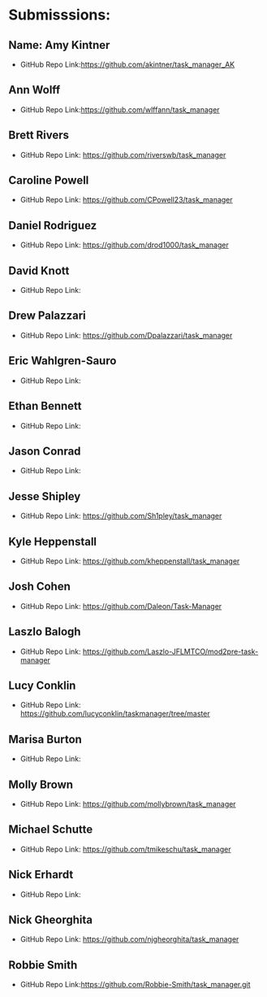 # Submisssions:

## Name: Amy Kintner

* GitHub Repo Link:https://github.com/akintner/task_manager_AK

## Ann Wolff

* GitHub Repo Link:https://github.com/wlffann/task_manager

## Brett Rivers

* GitHub Repo Link: https://github.com/riverswb/task_manager

## Caroline Powell

* GitHub Repo Link: https://github.com/CPowell23/task_manager

## Daniel Rodriguez

* GitHub Repo Link: https://github.com/drod1000/task_manager

## David Knott

* GitHub Repo Link:

## Drew Palazzari

* GitHub Repo Link: https://github.com/Dpalazzari/task_manager

## Eric Wahlgren-Sauro

* GitHub Repo Link:

## Ethan Bennett

* GitHub Repo Link:

## Jason Conrad

* GitHub Repo Link:

## Jesse Shipley

* GitHub Repo Link: https://github.com/Sh1pley/task_manager

## Kyle Heppenstall

* GitHub Repo Link: https://github.com/kheppenstall/task_manager

## Josh Cohen

* GitHub Repo Link: https://github.com/Daleon/Task-Manager

## Laszlo Balogh

* GitHub Repo Link: https://github.com/Laszlo-JFLMTCO/mod2pre-task-manager

## Lucy Conklin

* GitHub Repo Link: https://github.com/lucyconklin/taskmanager/tree/master

## Marisa Burton

* GitHub Repo Link:

## Molly Brown

* GitHub Repo Link: https://github.com/mollybrown/task_manager

## Michael Schutte

* GitHub Repo Link: https://github.com/tmikeschu/task_manager

## Nick Erhardt

* GitHub Repo Link:

## Nick Gheorghita

* GitHub Repo Link: https://github.com/njgheorghita/task_manager

## Robbie Smith

* GitHub Repo Link:https://github.com/Robbie-Smith/task_manager.git
